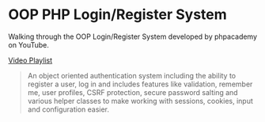 OOP PHP Login/Register System
===============================

Walking through the OOP Login/Register System developed by phpacademy on YouTube.

[Video Playlist](http://www.youtube.com/playlist?list=PLfdtiltiRHWF5Rhuk7k4UAU1_yLAZzhWc)

> An object oriented authentication system including the ability to register a user, log in and includes features like validation, remember me, user profiles, CSRF protection, secure password salting and various helper classes to make working with sessions, cookies, input and configuration easier.